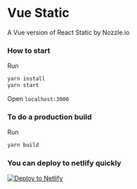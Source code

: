 # Vue Static

A Vue version of React Static by Nozzle.io

### How to start

Run

```bash
yarn install
yarn start
```

Open `localhost:3000`

### To do a production build

Run

```bash
yarn build
```

### You can deploy to netlify quickly

[![Deploy to Netlify](https://www.netlify.com/img/deploy/button.svg)](https://app.netlify.com/start/deploy?repository=https://github.com/codingfriend1/vue-static/template)

